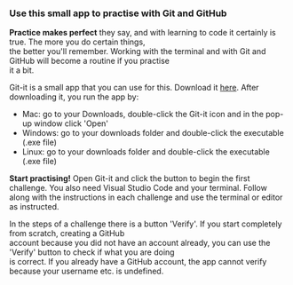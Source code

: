 ### Use this small app to practise with Git and GitHub

**Practice makes perfect** they say, and with learning to code it certainly is true. The more you do certain things,  
the better you'll remember. Working with the terminal and with Git and GitHub will become a routine if you practise  
it a bit.

Git-it is a small app that you can use for this. Download it [here](https://github.com/jlord/git-it-electron/releases). After downloading it, you run the app by:  
* Mac: go to your Downloads, double-click the Git-it icon and in the pop-up window click 'Open'
* Windows: go to your downloads folder and double-click the executable (.exe file)
* Linux: go to your downloads folder and double-click the executable (.exe file)

**Start practising!**
Open Git-it and click the button to begin the first challenge. You also need Visual Studio Code and your terminal.  Follow along with the instructions in each challenge and use the terminal or editor as instructed.

In the steps of a challenge there is a button 'Verify'. If you start completely from scratch, creating a GitHub  
account because you did not have an account already, you can use the 'Verify' button to check if what you are doing  
is correct. If you already have a GitHub account, the app cannot verify because your username etc. is undefined.



